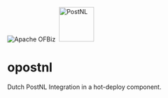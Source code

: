 <img src="http://ofbiz.apache.org/images/logo.png" alt="Apache OFBiz"/>&nbsp;
<img src="https://jouw.postnl.nl/app/static/img/logo-postnlnl.png" width="80" height="79" alt="PostNL"/>

# opostnl
Dutch PostNL Integration in a hot-deploy component.
